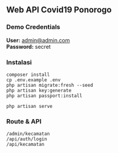 ## Web API Covid19 Ponorogo

### Demo Credentials

**User:** admin@admin.com  
**Password:** secret

### Instalasi
```
composer install
cp .env.example .env
php artisan migrate:fresh --seed
php artisan key:generate
php artisan passport:install

php artisan serve
```

### Route & API

```
/admin/kecamatan
/api/auth/login
/api/kecamatan
```


